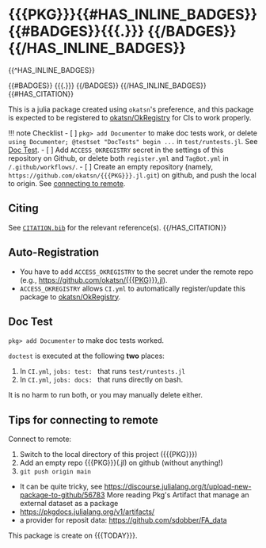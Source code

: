 # {{{PKG}}}{{#HAS_INLINE_BADGES}} {{#BADGES}}{{{.}}} {{/BADGES}}{{/HAS_INLINE_BADGES}}
{{^HAS_INLINE_BADGES}}

{{#BADGES}}
{{{.}}}
{{/BADGES}}
{{/HAS_INLINE_BADGES}}
{{#HAS_CITATION}}

This is a julia package created using `okatsn`'s preference, and this package is expected to be registered to [okatsn/OkRegistry](https://github.com/okatsn/OkRegistry) for CIs to work properly.

!!! note Checklist
    - [ ] `pkg> add Documenter` to make doc tests work, or delete `using Documenter; @testset "DocTests" begin ...` in `test/runtests.jl`. See [Doc Test](#doc-test).
    - [ ] Add `ACCESS_OKREGISTRY` secret in the settings of this repository on Github, or delete both `register.yml` and `TagBot.yml` in `/.github/workflows/`.
    - [ ] Create an empty repository (namely, `https://github.com/okatsn/{{{PKG}}}.jl.git`) on github, and push the local to origin. See [connecting to remote](#tips-for-connecting-to-remote).


## Citing

See [`CITATION.bib`](CITATION.bib) for the relevant reference(s).
{{/HAS_CITATION}}


## Auto-Registration
- You have to add `ACCESS_OKREGISTRY` to the secret under the remote repo (e.g., https://github.com/okatsn/{{{PKG}}}.jl).
- `ACCESS_OKREGISTRY` allows `CI.yml` to automatically register/update this package to [okatsn/OkRegistry](https://github.com/okatsn/OkRegistry).

## Doc Test
`pkg> add Documenter` to make doc tests worked.

`doctest` is executed at the following **two** places:
1. In `CI.yml`, `jobs: test: ` that runs `test/runtests.jl`
2. In `CI.yml`, `jobs: docs: ` that runs directly on bash.

It is no harm to run both, or you may manually delete either.

## Tips for connecting to remote
Connect to remote:
1. Switch to the local directory of this project ({{{PKG}}})
2. Add an empty repo {{{PKG}}}(.jl) on github (without anything!)
3. `git push origin main`
- It can be quite tricky, see https://discourse.julialang.org/t/upload-new-package-to-github/56783
More reading
Pkg's Artifact that manage an external dataset as a package
- https://pkgdocs.julialang.org/v1/artifacts/
- a provider for reposit data: https://github.com/sdobber/FA_data


This package is create on {{{TODAY}}}.
